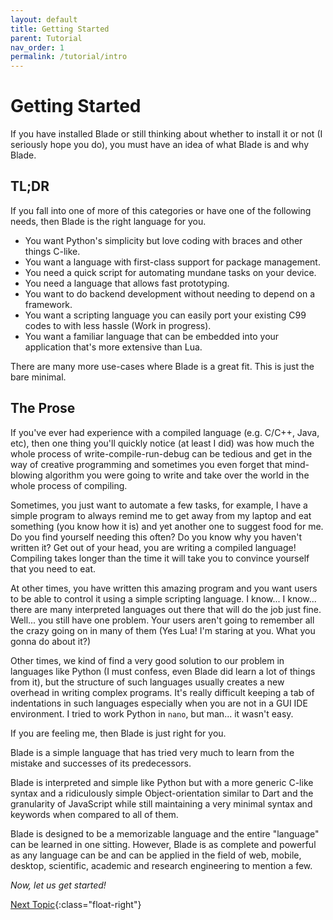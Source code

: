 ```yaml
---
layout: default
title: Getting Started
parent: Tutorial
nav_order: 1
permalink: /tutorial/intro
---
```



# Getting Started

If you have installed Blade or still thinking about whether to install it or not (I seriously hope you do),
you must have an idea of what Blade is and why Blade.

## TL;DR

If you fall into one of more of this categories or have one of the following needs, then Blade is the right language for you.

- You want Python's simplicity but love coding with braces and other things C-like.
- You want a language with first-class support for package management.
- You need a quick script for automating mundane tasks on your device.
- You need a language that allows fast prototyping.
- You want to do backend development without needing to depend on a framework.
- You want a scripting language you can easily port your existing C99 codes to with less hassle (Work in progress).
- You want a familiar language that can be embedded into your application that's more extensive than Lua.

There are many more use-cases where Blade is a great fit. This is just the bare minimal.

## The Prose

If you've ever had experience with a compiled language (e.g. C/C++, Java, etc), then one thing you'll quickly
notice (at least I did) was how much the whole process of write-compile-run-debug can be tedious and get
in the way of creative programming and sometimes you even forget that mind-blowing algorithm you were going
to write and take over the world in the whole process of compiling.

Sometimes, you just want to automate a few tasks, for example, I have a simple program to always remind me to
get away from my laptop and eat something (you know how it is) and yet another one to suggest food for me.
Do you find yourself needing this often? Do you know why you haven't written it? Get out of your head, you are
writing a compiled language! Compiling takes longer than the time it will take you to convince yourself that
you need to eat.

At other times, you have written this amazing program and you want users to be able to control it using a simple
scripting language. I know... I know... there are many interpreted languages out there that will do the job just
fine. Well... you still have one problem. Your users aren't going to remember all the crazy going on in many of 
them (Yes Lua! I'm staring at you. What you gonna do about it?)

Other times, we kind of find a very good solution to our problem in languages like Python (I must confess, even
Blade did learn a lot of things from it), but the structure of such languages usually creates a new overhead in
writing complex programs. It's really difficult keeping a tab of indentations in such languages especially when you are not in a GUI IDE environment. I tried to work Python in `nano`, but man... it wasn't easy.

If you are feeling me, then Blade is just right for you.

Blade is a simple language that has tried very much to learn from the mistake and successes of its predecessors.

Blade is interpreted and simple like Python but with a more generic C-like syntax and a ridiculously simple
Object-orientation similar to Dart and the granularity of JavaScript while still maintaining a very minimal syntax and keywords when compared to all of them.

Blade is designed to be a memorizable language and the entire "language" can be learned in one sitting. However,
Blade is as complete and powerful as any language can be and can be applied in the field of web, mobile, desktop,
scientific, academic and research engineering to mention a few.

_Now, let us get started!_


[Next Topic](./hello){:class="float-right"}
